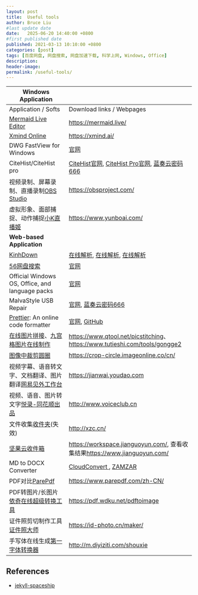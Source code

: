 ```yaml
---
layout: post
title:  Useful tools
author: Bruce Liu
#last update date
date:   2025-06-20 14:40:00 +0800
#first published date
published: 2021-03-13 10:10:00 +0800
categories: [post]
tags: [百度网盘, 网盘搜索, 网盘加速下载, 科学上网, Windows, Office]
description: 
header-image: 
permalink: /useful-tools/
---
```


<!--the above is the excerpt-->
<!--more-->
<!--the following is the text-->

| **Windows Application** ||
| ---------------------------|----------------------------|
| Application / Softs        | Download links / Webpages  |
| [Mermaid Live Editor](https://mermaid.live/) | <https://mermaid.live/> |
| [Xmind Online](https://xmind.ai/) | <https://xmind.ai/> |
| DWG FastView for Windows | [官网](https://en.dwgfastview.com/cloud/download/) |
| CiteHist/CiteHist pro | [CiteHist官网], [CiteHist Pro官网], [蓝奏云密码666](https://wwe.lanzous.com/b010bc9dc) |
| 视频录制、屏幕录制、直播录制[OBS Studio](https://obsproject.com/) | <https://obsproject.com/> |
| 虚拟形象、面部捕捉、动作捕捉[小K直播姬](https://www.yunboai.com/) | <https://www.yunboai.com/> |
| **Web-based Application** ||
| [KinhDown] | [在线解析](https://pan.kdbaidu.com/), [在线解析](https://yun.kdbaidu.com/), [在线解析](https://www.kdbaidu.com/) |
| [56网盘搜索] | [官网](https://www.56wangpan.com/) |
| Official Windows OS, Office, and language packs| [官网](https://tb.rg-adguard.net/public.php) |
| MalvaStyle USB Repair | [官网](https://malvastyle.com/disk-repair-application-by-malvastyle/), [蓝奏云密码666](https://www.lanzouq.com/b01139k8d) |
| [Prettier]: An online code formatter | [官网](https://prettier.io/), [GitHub](https://github.com/prettier/prettier) |
| [在线图片拼接](https://www.qtool.net/picstitching)、[九宫格图片在线制作](https://www.tutieshi.com/tools/gongge2) | <https://www.qtool.net/picstitching>、<https://www.tutieshi.com/tools/gongge2> |
| [图像中裁剪圆圈](https://crop-circle.imageonline.co/cn/) | <https://crop-circle.imageonline.co/cn/> |
| 视频字幕、语音转文字、文档翻译、图片翻译[网易见外工作台](https://jianwai.youdao.com) | <https://jianwai.youdao.com> |
| 视频、语音、图片转文字[悦录-同花顺出品](http://www.voiceclub.cn) | <http://www.voiceclub.cn> |
| 文件收集[收件夹](http://xzc.cn/)(失效) | <http://xzc.cn/> |
| [坚果云](https://www.jianguoyun.com/)[收件箱](https://workspace.jianguoyun.com/) | <https://workspace.jianguoyun.com/>, 查看收集结果<https://www.jianguoyun.com/> |
| MD to DOCX Converter | [CloudConvert ](https://cloudconvert.com/md-to-docx), [ZAMZAR](https://www.zamzar.com/) |
| PDF对比[ParePdf](https://www.parepdf.com/zh-CN/) | <https://www.parepdf.com/zh-CN/> |
| PDF转图片/长图片[依奇在线超级转换工具](https://www.wdku.net/) | <https://pdf.wdku.net/pdftoimage> |
| 证件照剪切制作工具[证件照大师](https://id-photo.cn/maker/) | <https://id-photo.cn/maker/> |
| 手写体在线生成[第一字体转换器](http://m.diyiziti.com/shouxie) | <http://m.diyiziti.com/shouxie> |



## References

- [jekyll-spaceship](https://github.com/jeffreytse/jekyll-spaceship)

<!--links-->
[KinhDown]: http://kinhdown.kinh.cc/
[56网盘搜索]: https://www.56wangpan.com/
[CiteHist官网]: https://support.clarivate.com/ScientificandAcademicResearch/s/article/HistCite-No-longer-in-active-development-or-officially-supported?language=en_US
[CiteHist Pro官网]: https://zhuanlan.zhihu.com/p/20902898
[Prettier]: https://github.com/prettier/prettier
